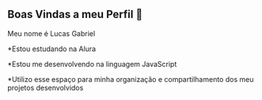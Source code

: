 ## Boas Vindas a meu Perfil 👋
Meu nome é Lucas Gabriel

  *Estou estudando na Alura
  
  *Estou me desenvolvendo na linguagem JavaScript
  
  *Utilizo esse espaço para minha organização e compartilhamento dos meu projetos desenvolvidos

<!--
**luquetaG/LuquetaG** is a ✨ _special_ ✨ repository because its `README.md` (this file) appears on your GitHub profile.

Here are some ideas to get you started:

- 🔭 I’m currently working on ...
- 🌱 I’m currently learning ...
- 👯 I’m looking to collaborate on ...
- 🤔 I’m looking for help with ...
- 💬 Ask me about ...
- 📫 How to reach me: ...
- 😄 Pronouns: ...
- ⚡ Fun fact: ...
-->
